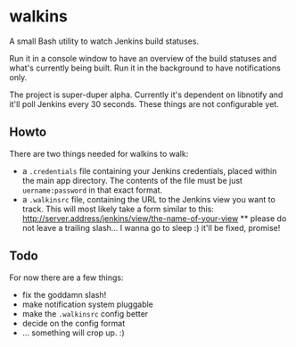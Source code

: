 walkins
=======

A small Bash utility to watch Jenkins build statuses.

Run it in a console window to have an overview of the build statuses and what's currently being built.
Run it in the background to have notifications only.

The project is super-duper alpha.
Currently it's dependent on libnotify and it'll poll Jenkins every 30 seconds.
These things are not configurable yet.

Howto
-------

There are two things needed for walkins to walk:
* a `.credentials` file containing your Jenkins credentials, placed within the main app directory. The contents of the file must be just `uername:password` in that exact format.
* a `.walkinsrc` file, containing the URL to the Jenkins view you want to track. This will most likely take a form similar to this: http://server.address/jenkins/view/the-name-of-your-view
** please do not leave a trailing slash... I wanna go to sleep :) it'll be fixed, promise!


Todo
-------

For now there are a few things:
* fix the goddamn slash!
* make notification system pluggable
* make the `.walkinsrc` config better
* decide on the config format
* ... something will crop up. :)
